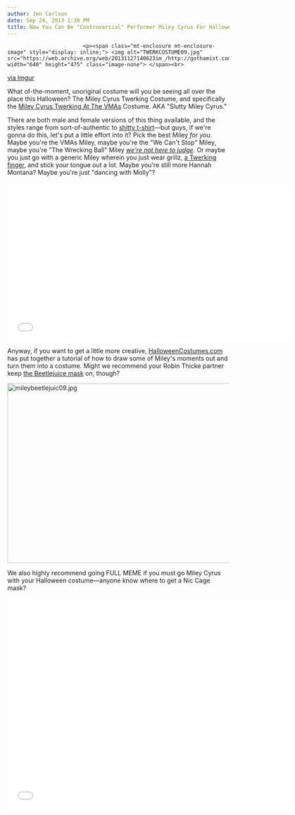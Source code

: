 ```yaml
---
author: Jen Carlson
date: Sep 24, 2013 1:30 PM
title: Now You Can Be "Controversial" Performer Miley Cyrus For Halloween
---
```



                            
                            
                            
                            <p><span class="mt-enclosure mt-enclosure-image" style="display: inline;"> <img alt="TWERKCOSTUME09.jpg" src="https://web.archive.org/web/20131127140623im_/http://gothamist.com/attachments/arts_jen/TWERKCOSTUME09.jpg" width="640" height="475" class="image-none"> </span><br>
<span class="photo_caption"><a href="https://web.archive.org/web/20131127140623/http://i.imgur.com/7y2sF1I.jpg">via Imgur</a></span></p>

<p>What of-the-moment, unoriginal costume will you be seeing all over the place this Halloween? The Miley Cyrus Twerking Costume, and specifically the <a href="https://web.archive.org/web/20131127140623/http://gothamist.com/2013/08/26/miley_cyrus_vmas.php">Miley Cyrus Twerking At The VMAs</a> Costume. AKA &quot;Slutty Miley Cyrus.&quot;</p>

<p>There are both male and female versions of this thing available, and the styles range from sort-of-authentic to <a href="https://web.archive.org/web/20131127140623/http://www.spirithalloween.com/product/el-teddy-bear-tshirt-adult-md/?w=miley&amp;UTM_campaign=Search:SC:miley">shitty t-shirt</a>&#x2014;but guys, if we&apos;re gonna do this, let&apos;s put a little effort into it? Pick the best Miley <em>for you</em>. Maybe you&apos;re the VMAs Miley, maybe you&apos;re the &quot;We Can&apos;t Stop&quot; Miley, maybe you&apos;re &quot;The Wrecking Ball&quot; Miley <a href="https://web.archive.org/web/20131127140623/http://www.youtube.com/watch?v=My2FRPA3Gf8"><em>we&apos;re not here to judge</em></a>. Or maybe you just go with a generic Miley wherein you just wear grillz, <a href="https://web.archive.org/web/20131127140623/http://www.amazon.com/Miley-Cyrus-Foam-Twerk-Finger/dp/B00F7PXI7A/ref=sr_1_2?ie=UTF8&amp;qid=1380040571&amp;sr=8-2&amp;keywords=miley+halloween">a Twerking finger</a>, and stick your tongue out a lot. Maybe you&apos;re still more Hannah Montana? Maybe you&apos;re just &quot;dancing with Molly&quot;?</p>

<p><iframe width="640" height="360" src="//web.archive.org/web/20131127140623if_/http://www.youtube.com/embed/LrUvu1mlWco" frameborder="0" allowfullscreen></iframe></p>

<p>Anyway, if you want to get a little more creative, <a href="https://web.archive.org/web/20131127140623/http://www.halloweencostumes.com/blog/p-424-diy-miley-cyrus-costume--plus-robin-thicke-.aspx">HalloweenCostumes.com</a> has put together a tutorial of how to draw some of Miley&apos;s moments out and turn them into a costume. Might we recommend your Robin Thicke partner keep <a href="https://web.archive.org/web/20131127140623/http://www.amazon.com/Beetlejuice-Costume-Black-White-X-Large/dp/B003D7ZJUI/ref=sr_1_1?ie=UTF8&amp;qid=1380043122&amp;sr=8-1&amp;keywords=beetlejuice+costume">the Beetlejuice mask</a> on, though?</p>

<p><span class="mt-enclosure mt-enclosure-image" style="display: inline;"> <img alt="mileybeetlejuic09.jpg" src="https://web.archive.org/web/20131127140623im_/http://gothamist.com/attachments/arts_jen/mileybeetlejuic09.jpg" width="640" height="408" class="image-none"> </span></p>

<p>We also highly recommend going FULL MEME if you must go Miley Cyrus with your Halloween costume&#x2014;anyone know where to get a Nic Cage mask?</p>

<p><iframe width="640" height="480" src="//web.archive.org/web/20131127140623if_/http://www.youtube.com/embed/U0Og4LaB1Zc" frameborder="0" allowfullscreen></iframe></p>
                            
                            
                            